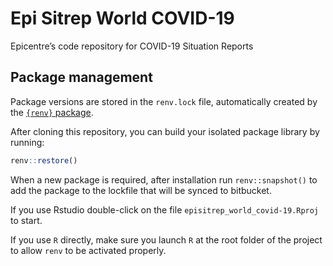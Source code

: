 
<!-- README.md is generated from README.Rmd. Please edit that file -->

# Epi Sitrep World COVID-19

<!-- badges: start -->

<!-- badges: end -->

Epicentre’s code repository for COVID-19 Situation Reports

## Package management

Package versions are stored in the `renv.lock` file, automatically
created by the [`{renv}` package]().

After cloning this repository, you can build your isolated package
library by running:

``` r
renv::restore()
```

When a new package is required, after installation run
`renv::snapshot()` to add the package to the lockfile that will be
synced to bitbucket.

If you use Rstudio double-click on the file
`episitrep_world_covid-19.Rproj` to start.

If you use `R` directly, make sure you launch `R` at the root folder of
the project to allow `renv` to be activated properly.
